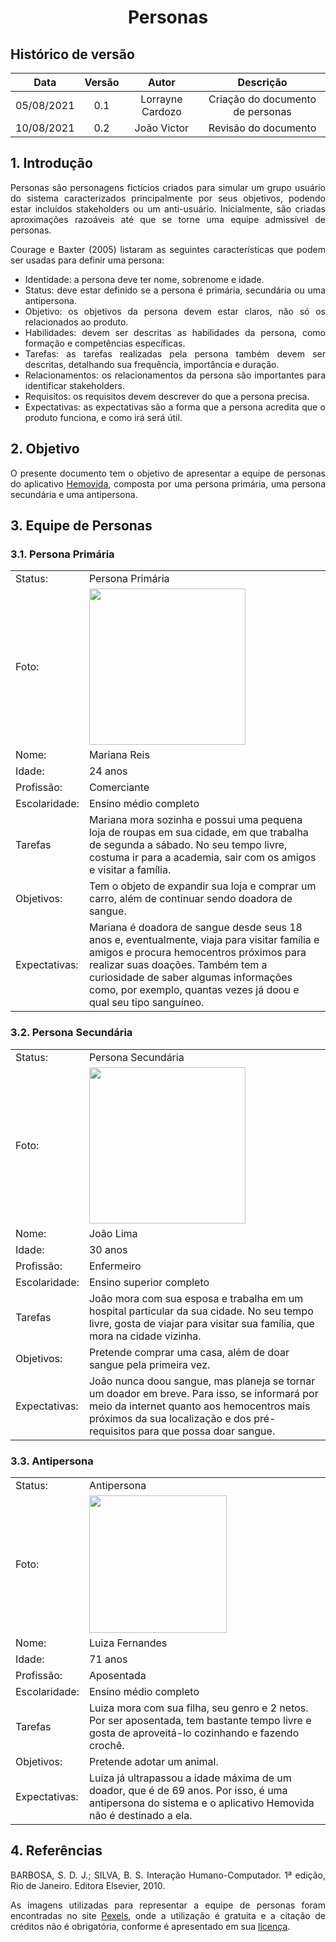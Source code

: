 # <center> Personas </center>

## Histórico de versão
| Data | Versão | Autor | Descrição |
| :-:|:-:|:-:|:-: |
| 05/08/2021 | 0.1 | Lorrayne Cardozo | Criação do documento de personas |
| 10/08/2021 | 0.2 | João Victor | Revisão do documento |
<div align="justify">

## 1. Introdução

Personas são personagens fictícios criados para simular um grupo usuário do sistema caracterizados principalmente por seus objetivos, podendo estar incluídos stakeholders ou um anti-usuário. Inicialmente, são criadas aproximações razoáveis até que se torne uma equipe admissível de personas.

Courage e Baxter (2005) listaram as seguintes características que podem ser usadas para definir uma persona:
* Identidade: a persona deve ter nome, sobrenome e idade.
* Status: deve estar definido se a persona é primária, secundária ou uma antipersona.
* Objetivo: os objetivos da persona devem estar claros, não só os relacionados ao produto.
* Habilidades: devem ser descritas as habilidades da persona, como formação e competências específicas.
* Tarefas: as tarefas realizadas pela persona também devem ser descritas, detalhando sua frequência, importância e duração.
* Relacionamentos: os relacionamentos da persona são importantes para identificar stakeholders.
* Requisitos: os requisitos devem descrever do que a persona precisa.
* Expectativas: as expectativas são a forma que a persona acredita que o produto funciona, e como irá será útil.

## 2. Objetivo
O presente documento tem o objetivo de apresentar a equipe de personas do aplicativo [Hemovida](https://requisitos-de-software.github.io/2021.1-Hemovida), composta por uma persona primária, uma persona secundária e uma antipersona.

## 3. Equipe de Personas
### 3.1. Persona Primária
| | |
| :- | :- |
| Status: | Persona Primária |
| Foto: | <img src='images/personaPrimaria.jpeg' width=250px height=auto> |
| Nome: | Mariana Reis |
| Idade: | 24 anos |
| Profissão: | Comerciante |
| Escolaridade: | Ensino médio completo |
| Tarefas | Mariana mora sozinha e possui uma pequena loja de roupas em sua cidade, em que trabalha de segunda a sábado. No seu tempo livre, costuma ir para a academia, sair com os amigos e visitar a família. |
| Objetivos: | Tem o objeto de expandir sua loja e comprar um carro, além de continuar sendo doadora de sangue. |
| Expectativas: | Mariana é doadora de sangue desde seus 18 anos e, eventualmente, viaja para visitar família e amigos e procura hemocentros próximos para realizar suas doações. Também tem a curiosidade de saber algumas informações como, por exemplo, quantas vezes já doou e qual seu tipo sanguíneo. |

### 3.2. Persona Secundária
| | |
| :- | :- |
| Status: | Persona Secundária |
| Foto: | <img src='images/personaSecundaria.jpeg' width=250px height=auto> |
| Nome: | João Lima |
| Idade: | 30 anos |
| Profissão: | Enfermeiro |
| Escolaridade: | Ensino superior completo |
| Tarefas | João mora com sua esposa e trabalha em um hospital particular da sua cidade. No seu tempo livre, gosta de viajar para visitar sua família, que mora na cidade vizinha. |
| Objetivos: | Pretende comprar uma casa, além de doar sangue pela primeira vez. |
| Expectativas: | João nunca doou sangue, mas planeja se tornar um doador em breve. Para isso, se informará por meio da internet quanto aos hemocentros mais próximos da sua localização e dos pré-requisitos para que possa doar sangue. |

### 3.3. Antipersona
| | |
| :- | :- |
| Status: | Antipersona |
| Foto: | <img src='images/antipersona.jpeg' width=220px height=auto> |
| Nome: | Luiza Fernandes |
| Idade: | 71 anos |
| Profissão: | Aposentada |
| Escolaridade: | Ensino médio completo |
| Tarefas | Luiza mora com sua filha, seu genro e 2 netos. Por ser aposentada, tem bastante tempo livre e gosta de aproveitá-lo cozinhando e fazendo crochê. |
| Objetivos: | Pretende adotar um animal. |
| Expectativas: | Luiza já ultrapassou a idade máxima de um doador, que é de 69 anos. Por isso, é uma antipersona do sistema e o aplicativo Hemovida não é destinado a ela. |

## 4. Referências
BARBOSA, S. D. J.; SILVA, B. S. Interação Humano-Computador. 1ª edição, Rio de Janeiro. Editora Elsevier, 2010.

As imagens utilizadas para representar a equipe de personas foram encontradas no site [Pexels](https://www.pexels.com/pt-br/), onde a utilização é gratuita e a citação de créditos não é obrigatória, conforme é apresentado em sua [licença](https://www.pexels.com/pt-br/licenca/).

</div> 